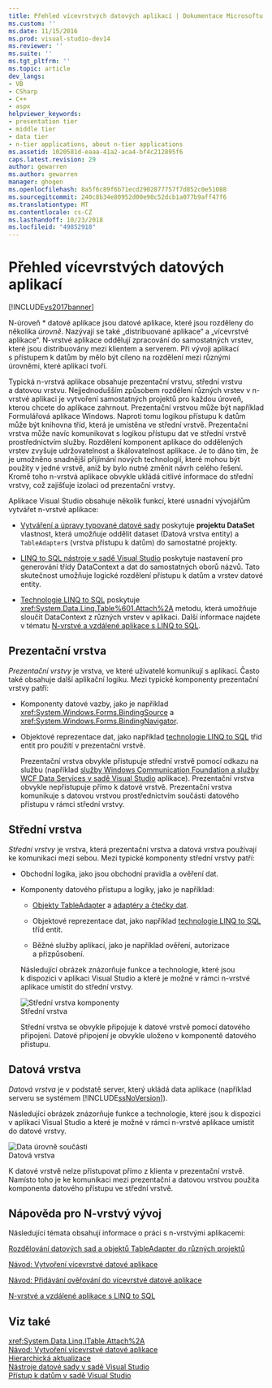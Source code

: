```yaml
---
title: Přehled vícevrstvých datových aplikací | Dokumentace Microsoftu
ms.custom: ''
ms.date: 11/15/2016
ms.prod: visual-studio-dev14
ms.reviewer: ''
ms.suite: ''
ms.tgt_pltfrm: ''
ms.topic: article
dev_langs:
- VB
- CSharp
- C++
- aspx
helpviewer_keywords:
- presentation tier
- middle tier
- data tier
- n-tier applications, about n-tier applications
ms.assetid: 1020581d-eaaa-41a2-aca4-bf4c212895f6
caps.latest.revision: 29
author: gewarren
ms.author: gewarren
manager: ghogen
ms.openlocfilehash: 8a5f6c89f6b71ecd2902877757f7d852c0e51088
ms.sourcegitcommit: 240c8b34e80952d00e90c52dcb1a077b9aff47f6
ms.translationtype: MT
ms.contentlocale: cs-CZ
ms.lasthandoff: 10/23/2018
ms.locfileid: "49852918"
---
```

# <a name="n-tier-data-applications-overview"></a>Přehled vícevrstvých datových aplikací
[!INCLUDE[vs2017banner](../includes/vs2017banner.md)]

  
N-úroveň * datové aplikace jsou datové aplikace, které jsou rozděleny do několika *úrovně*. Nazývají se také „distribuované aplikace“ a „vícevrstvé aplikace“. N-vrstvé aplikace oddělují zpracování do samostatných vrstev, které jsou distribuovány mezi klientem a serverem. Při vývoji aplikací s přístupem k datům by mělo být cíleno na rozdělení mezi různými úrovněmi, které aplikaci tvoří.  
  
 Typická n-vrstvá aplikace obsahuje prezentační vrstvu, střední vrstvu a datovou vrstvu. Nejjednodušším způsobem rozdělení různých vrstev v n-vrstvé aplikaci je vytvoření samostatných projektů pro každou úroveň, kterou chcete do aplikace zahrnout. Prezentační vrstvou může být například Formulářová aplikace Windows. Naproti tomu logikou přístupu k datům může být knihovna tříd, která je umístěna ve střední vrstvě. Prezentační vrstva může navíc komunikovat s logikou přístupu dat ve střední vrstvě prostřednictvím služby. Rozdělení komponent aplikace do oddělených vrstev zvyšuje udržovatelnost a škálovatelnost aplikace. Je to dáno tím, že je umožněno snadnější přijímání nových technologií, které mohou být použity v jedné vrstvě, aniž by bylo nutné změnit návrh celého řešení. Kromě toho n-vrstvá aplikace obvykle ukládá citlivé informace do střední vrstvy, což zajišťuje izolaci od prezentační vrstvy.  
  
 Aplikace Visual Studio obsahuje několik funkcí, které usnadní vývojářům vytvářet n-vrstvé aplikace:  
  
-   [Vytváření a úpravy typované datové sady](../data-tools/creating-and-editing-typed-datasets.md) poskytuje **projektu DataSet** vlastnost, která umožňuje oddělit dataset (Datová vrstva entity) a `TableAdapter`s (vrstva přístupu k datům) do samostatné projekty.  
  
-   [LINQ to SQL nástroje v sadě Visual Studio](../data-tools/linq-to-sql-tools-in-visual-studio2.md) poskytuje nastavení pro generování třídy DataContext a dat do samostatných oborů názvů. Tato skutečnost umožňuje logické rozdělení přístupu k datům a vrstev datové entity.  
  
-   [Technologie LINQ to SQL](http://msdn.microsoft.com/library/73d13345-eece-471a-af40-4cc7a2f11655) poskytuje <xref:System.Data.Linq.Table%601.Attach%2A> metodu, která umožňuje sloučit DataContext z různých vrstev v aplikaci. Další informace najdete v tématu [N-vrstvé a vzdálené aplikace s LINQ to SQL](http://msdn.microsoft.com/library/854a1cdd-53cb-45f5-83ca-63962a9b3598).  
  
## <a name="presentation-tier"></a>Prezentační vrstva  
 *Prezentační vrstvy* je vrstva, ve které uživatelé komunikují s aplikací. Často také obsahuje další aplikační logiku. Mezi typické komponenty prezentační vrstvy patří:  
  
- Komponenty datové vazby, jako je například <xref:System.Windows.Forms.BindingSource> a <xref:System.Windows.Forms.BindingNavigator>.  
  
- Objektové reprezentace dat, jako například [technologie LINQ to SQL](http://msdn.microsoft.com/library/73d13345-eece-471a-af40-4cc7a2f11655) tříd entit pro použití v prezentační vrstvě.  
  
  Prezentační vrstva obvykle přistupuje střední vrstvě pomocí odkazu na službu (například [služby Windows Communication Foundation a služby WCF Data Services v sadě Visual Studio](../data-tools/windows-communication-foundation-services-and-wcf-data-services-in-visual-studio.md) aplikace). Prezentační vrstva obvykle nepřistupuje přímo k datové vrstvě. Prezentační vrstva komunikuje s datovou vrstvou prostřednictvím součásti datového přístupu v rámci střední vrstvy.  
  
## <a name="middle-tier"></a>Střední vrstva  
 *Střední vrstvy* je vrstva, která prezentační vrstva a datová vrstva používají ke komunikaci mezi sebou. Mezi typické komponenty střední vrstvy patří:  
  
- Obchodní logika, jako jsou obchodní pravidla a ověření dat.  
  
- Komponenty datového přístupu a logiky, jako je například:  
  
  -   [Objekty TableAdapter](http://msdn.microsoft.com/library/09416de9-134c-4dc7-8262-6c8d81e3f364) a [adaptéry a čtečky dat](http://msdn.microsoft.com/library/cc952ca2-ec19-46ab-9189-15174b52cb74).  
  
  -   Objektové reprezentace dat, jako například [technologie LINQ to SQL](http://msdn.microsoft.com/library/73d13345-eece-471a-af40-4cc7a2f11655) tříd entit.  
  
  -   Běžné služby aplikací, jako je například ověření, autorizace a přizpůsobení.  
  
  Následující obrázek znázorňuje funkce a technologie, které jsou k dispozici v aplikaci Visual Studio a které je možné v rámci n-vrstvé aplikace umístit do střední vrstvy.  
  
  ![Střední vrstva komponenty](../data-tools/media/ntiermid.png "NtierMid")  
  Střední vrstva  
  
  Střední vrstva se obvykle připojuje k datové vrstvě pomocí datového připojení. Datové připojení je obvykle uloženo v komponentě datového přístupu.  
  
## <a name="data-tier"></a>Datová vrstva  
 *Datová vrstva* je v podstatě server, který ukládá data aplikace (například serveru se systémem [!INCLUDE[ssNoVersion](../includes/ssnoversion-md.md)]).  
  
 Následující obrázek znázorňuje funkce a technologie, které jsou k dispozici v aplikaci Visual Studio a které je možné v rámci n-vrstvé aplikace umístit do datové vrstvy.  
  
 ![Data úrovně součásti](../data-tools/media/ntierdatatier.png "ntierdatatier")  
Datová vrstva  
  
 K datové vrstvě nelze přistupovat přímo z klienta v prezentační vrstvě. Namísto toho je ke komunikaci mezi prezentační a datovou vrstvou použita komponenta datového přístupu ve střední vrstvě.  
  
## <a name="help-for-n-tier-development"></a>Nápověda pro N-vrstvý vývoj  
 Následující témata obsahují informace o práci s n-vrstvými aplikacemi:  
  
 [Rozdělování datových sad a objektů TableAdapter do různých projektů](../data-tools/separate-datasets-and-tableadapters-into-different-projects.md)  
  
 [Návod: Vytvoření vícevrstvé datové aplikace](../data-tools/walkthrough-creating-an-n-tier-data-application.md)  
  
 [Návod: Přidávání ověřování do vícevrstvé datové aplikace](http://msdn.microsoft.com/library/b35d072c-31f0-49ba-a225-69177592c265)  
  
 [N-vrstvé a vzdálené aplikace s LINQ to SQL](http://msdn.microsoft.com/library/854a1cdd-53cb-45f5-83ca-63962a9b3598)  
  
## <a name="see-also"></a>Viz také  
 <xref:System.Data.Linq.ITable.Attach%2A>   
 [Návod: Vytvoření vícevrstvé datové aplikace](../data-tools/walkthrough-creating-an-n-tier-data-application.md)   
 [Hierarchická aktualizace](../data-tools/hierarchical-update.md)   
 [Nástroje datové sady v sadě Visual Studio](../data-tools/dataset-tools-in-visual-studio.md)   
 [Přístup k datům v sadě Visual Studio](../data-tools/accessing-data-in-visual-studio.md)

